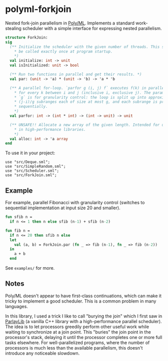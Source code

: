 # polyml-forkjoin
Nested fork-join parallelism in [Poly/ML](https://github.com/polyml/polyml).
Implements a standard work-stealing scheduler with a simple interface for
expressing nested parallelism.

```sml
structure ForkJoin:
sig
  (** Initialize the scheduler with the given number of threads. This should
    * be called exactly once at program startup.
    *)
  val initialize: int -> unit
  val isInitialized: unit -> bool

  (** Run two functions in parallel and get their results. *)
  val par: (unit -> 'a) * (unit -> 'b) -> 'a * 'b

  (** A parallel for-loop. `parfor g (i, j) f` executes f(k) in parallel
    * for every k between i and j (inclusive i, exclusive j). The parameter
    * `g` is for granularity control: the loop is split up into approximately
    * (j-i)/g subranges each of size at most g, and each subrange is processed
    * sequentially.
    *)
  val parfor: int -> (int * int) -> (int -> unit) -> unit

  (** UNSAFE!! Allocate a new array of the given length. Intended for use
    * in high-performance libraries.
    *)
  val alloc: int -> 'a array
end
```

To use it in your project:
```
use "src/Deque.sml";
use "src/SimpleRandom.sml";
use "src/Scheduler.sml";
use "src/ForkJoin.sml";
```

## Example

For example, parallel Fibonacci with granularity control (switches to
sequential implementation at input size 20 and smaller).
```sml
fun sfib n =
  if n <= 1 then n else sfib (n-1) + sfib (n-2)

fun fib n =
  if n <= 20 then sfib n else
  let
    val (a, b) = ForkJoin.par (fn _ => fib (n-1), fn _ => fib (n-2))
  in
    a + b
  end
```

See `examples/` for more.

## Notes

Poly/ML doesn't appear to have first-class continuations, which can make it
tricky to implement a good scheduler. This is a common problem in many
languages.

In this library, I used a trick I like to call "burying the join" which
I first saw in [ParlayLib](https://github.com/cmuparlay/parlaylib)
(a vanilla C++ library with a high-performance parallel scheduler).
The idea is to let processors greedily perform other useful work while
waiting to synchronize at a join point. This "buries" the join point in
the processor's stack, delaying it until the processor completes one or more
full tasks elsewhere. For well-parallelized programs, where the number of
processors is much less than the available parallelism, this doesn't introduce
any noticeable slowdown.
